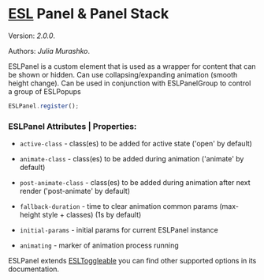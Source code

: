 # [ESL](../../../README.md) Panel & Panel Stack

Version: *2.0.0*.  

Authors: *Julia Murashko*.

<a name="intro"></a>

ESLPanel is a custom element that is used as a wrapper for content that can be shown or hidden.
Can use collapsing/expanding animation (smooth height change).
Can be used in conjunction with ESLPanelGroup to control a group of ESLPopups

```javascript
ESLPanel.register();
```

### ESLPanel Attributes | Properties:

 - `active-class` - class(es) to be added for active state ('open' by default)
 - `animate-class` - class(es) to be added during animation ('animate' by default)
 - `post-animate-class` - class(es) to be added during animation after next render ('post-animate' by default)
 - `fallback-duration` - time to clear animation common params (max-height style + classes) (1s by default)
 - `initial-params` - initial params for current ESLPanel instance
 
 - `animating` - marker of animation process running

ESLPanel extends [ESLToggleable](./../esl-toggleable/README.md) you can find other supported options in its documentation.
